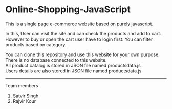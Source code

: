 # Online-Shopping-JavaScript

This is a single page e-commerce website based on purely javascript.

In this, User can visit the site and can check the products and add to cart. However to buy or open the cart user have to login first.
You can filter products based on category.

You can clone this repository and use this website for your own purpose.\
 There is no database connected to this website.\
 All product catalog is stored in JSON file named productsdata.js\
 Users details are also stored in JSON file named productsdata.js

---

Team members
1. Satvir Singh
2. Rajvir Kour
